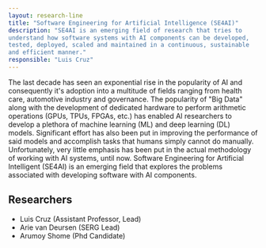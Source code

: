 ```yaml
---
layout: research-line
title: "Software Engineering for Artificial Intelligence (SE4AI)"
description: "SE4AI is an emerging field of research that tries to
understand how software systems with AI components can be developed,
tested, deployed, scaled and maintained in a continuous, sustainable
and efficient manner."
responsible: "Luis Cruz"
---
```


The last decade has seen an exponential rise in the popularity of AI
and consequently it's adoption into a multitude of fields ranging from
health care, automotive industry and governance. The popularity of
"Big Data" along with the development of dedicated hardware to perform
arithmetic operations (GPUs, TPUs, FPGAs, etc.) has enabled AI
researchers to develop a plethora of machine learning (ML) and deep
learning (DL) models. Significant effort has also been put in improving
the performance of said models and accomplish tasks that humans simply
cannot do manually. Unfortunately, very little emphasis has been put
in the actual methodology of working with AI systems, until now.
Software Engineering for Artificial Intelligent (SE4AI) is an emerging
field that explores the problems associated with developing software
with AI components.

## Researchers

* Luis Cruz (Assistant Professor, Lead)
* Arie van Deursen (SERG Lead)
* Arumoy Shome (Phd Candidate)
